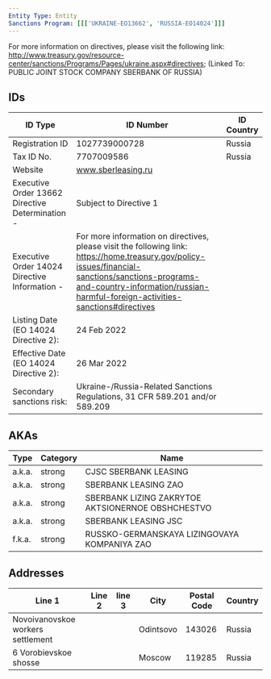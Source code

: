 ```yaml
---
Entity Type: Entity
Sanctions Program: [[['UKRAINE-EO13662', 'RUSSIA-EO14024']]]
---
```

For more information on directives, please visit the following link: http://www.treasury.gov/resource-center/sanctions/Programs/Pages/ukraine.aspx#directives; (Linked To: PUBLIC JOINT STOCK COMPANY SBERBANK OF RUSSIA)

## IDs
| ID Type | ID Number | ID Country |
|---------|-----------|------------|
| Registration ID | 1027739000728 | Russia |
| Tax ID No. | 7707009586 | Russia |
| Website | www.sberleasing.ru |  |
| Executive Order 13662 Directive Determination - | Subject to Directive 1 |  |
| Executive Order 14024 Directive Information - | For more information on directives, please visit the following link: https://home.treasury.gov/policy-issues/financial-sanctions/sanctions-programs-and-country-information/russian-harmful-foreign-activities-sanctions#directives |  |
| Listing Date (EO 14024 Directive 2): | 24 Feb 2022 |  |
| Effective Date (EO 14024 Directive 2): | 26 Mar 2022 |  |
| Secondary sanctions risk: | Ukraine-/Russia-Related Sanctions Regulations, 31 CFR 589.201 and/or 589.209 |  |


## AKAs
| Type | Category | Name      | 
|------|----------|-----------|
| a.k.a. | strong | CJSC SBERBANK LEASING |
| a.k.a. | strong | SBERBANK LEASING ZAO |
| a.k.a. | strong | SBERBANK LIZING ZAKRYTOE AKTSIONERNOE OBSHCHESTVO |
| a.k.a. | strong | SBERBANK LEASING JSC |
| f.k.a. | strong | RUSSKO-GERMANSKAYA LIZINGOVAYA KOMPANIYA ZAO |


## Addresses
| Line 1 | Line 2 | line 3 | City | Postal Code| Country | 
|--------|--------|--------|------|------------|---------|
| Novoivanovskoe workers settlement |  |  | Odintsovo | 143026 | Russia |
| 6 Vorobievskoe shosse |  |  | Moscow | 119285 | Russia |

